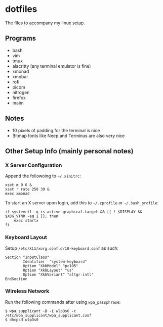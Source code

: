 # dotfiles
The files to accompany my linux setup.

## Programs
- bash
- vim
- tmux
- alacritty (any terminal emulator is fine)
- xmonad
- xmobar
- rofi
- picom
- nitrogen
- firefox
- maim

## Notes
- 10 pixels of padding for the terminal is nice
- Bitmap fonts like Neep and Terminus are also very nice

## Other Setup Info (mainly personal notes)

### X Server Configuration
Append the followoing to `~/.xinitrc`:
```
xset m 0 0 &
xset r rate 250 30 &
exec xmonad
```

To start an X server upon login, add this to `~/.zprofile` or `~/.bash_profile`:
```
if systemctl -q is-active graphical.target && [[ ! $DISPLAY && $XDG_VTNR -eq 1 ]]; then
    exec startx
fi
```

### Keyboard Layout
Setup `/etc/X11/xorg.conf.d/10-keyboard.conf` as such:
```
Section "InputClass"
        Identifier  "system-keyboard"
        Option "XkbModel" "pc105"
        Option "XkbLayout" "us"
        Option "XkbVariant" "altgr-intl"
EndSection
```

### Wireless Network
Run the following commands after using `wpa_passphrase`:
```shell
$ wpa_supplicant -B -i wlp3s0 -c /etc/wpa_supplicant/wpa_supplicant.conf
$ dhcpcd wlp3s0
```

